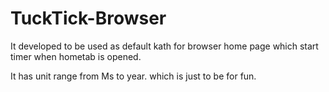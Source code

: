 # TuckTick-Browser

It developed to be used as default kath for browser home page which start timer when hometab is opened. 

It has unit range from Ms to year. 
which is just to be for fun. 
